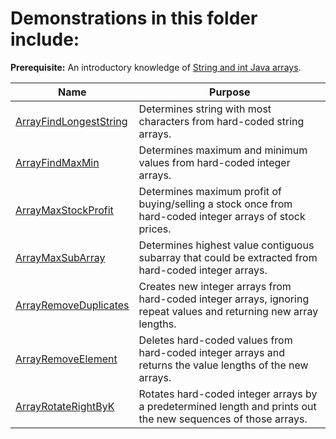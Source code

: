 # Demonstrations in this folder include:

**Prerequisite:** An introductory knowledge of [String and int Java arrays](https://www.tutorialspoint.com/java/java_arrays.htm).

| Name | Purpose |  
| ---------- | ---------- |  
| [ArrayFindLongestString](https://github.com/chaseofthejungle/java-data-structure-leetcode-interview-questions/tree/main/arrays/ArrayFindLongestString) | Determines string with most characters from hard-coded string arrays. |  
| [ArrayFindMaxMin](https://github.com/chaseofthejungle/java-data-structure-leetcode-interview-questions/tree/main/arrays/ArrayFindMaxMin) | Determines maximum and minimum values from hard-coded integer arrays. |  
| [ArrayMaxStockProfit](https://github.com/chaseofthejungle/java-data-structure-leetcode-interview-questions/tree/main/arrays/ArrayMaxStockProfit) | Determines maximum profit of buying/selling a stock once from hard-coded integer arrays of stock prices. |  
| [ArrayMaxSubArray](https://github.com/chaseofthejungle/java-data-structure-leetcode-interview-questions/tree/main/arrays/ArrayMaxSubArray) | Determines highest value contiguous subarray that could be extracted from hard-coded integer arrays. |  
| [ArrayRemoveDuplicates](https://github.com/chaseofthejungle/java-data-structure-leetcode-interview-questions/tree/main/arrays/ArrayRemoveDuplicates) | Creates new integer arrays from hard-coded integer arrays, ignoring repeat values and returning new array lengths. |  
| [ArrayRemoveElement](https://github.com/chaseofthejungle/java-data-structure-leetcode-interview-questions/tree/main/arrays/ArrayRemoveElement) | Deletes hard-coded values from hard-coded integer arrays and returns the value lengths of the new arrays. |  
| [ArrayRotateRightByK](https://github.com/chaseofthejungle/java-data-structure-leetcode-interview-questions/tree/main/arrays/ArrayRotateRightByK) | Rotates hard-coded integer arrays by a predetermined length and prints out the new sequences of those arrays. |
